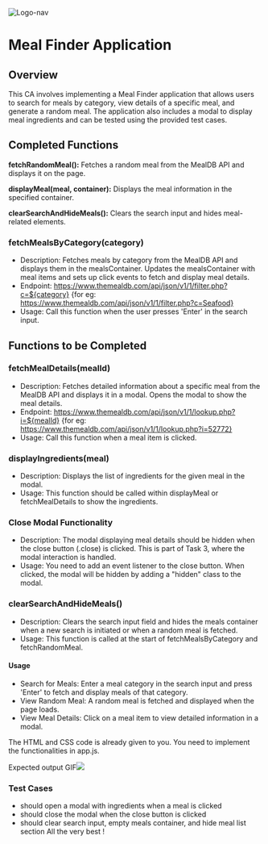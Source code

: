 ![Logo-nav](https://s3.ap-south-1.amazonaws.com/kalvi-education.github.io/front-end-web-development/Kalvium-Logo.png)

# Meal Finder Application

## Overview

This CA involves implementing a Meal Finder application that allows users to search for meals by category, view details of a specific meal, and generate a random meal. The application also includes a modal to display meal ingredients and can be tested using the provided test cases.

## Completed Functions

**fetchRandomMeal():** Fetches a random meal from the MealDB API and displays it on the page.

**displayMeal(meal, container):** Displays the meal information in the specified container.

**clearSearchAndHideMeals():** Clears the search input and hides meal-related elements.

### fetchMealsByCategory(category)

- Description: Fetches meals by category from the MealDB API and displays them in the mealsContainer. Updates the mealsContainer with meal items and sets up click events to fetch and display meal details.
- Endpoint: https://www.themealdb.com/api/json/v1/1/filter.php?c=${category} {for eg: https://www.themealdb.com/api/json/v1/1/filter.php?c=Seafood}
- Usage: Call this function when the user presses 'Enter' in the search input.


## Functions to be Completed

### fetchMealDetails(mealId)

- Description: Fetches detailed information about a specific meal from the MealDB API and displays it in a modal. Opens the modal to show the meal details.
- Endpoint: https://www.themealdb.com/api/json/v1/1/lookup.php?i=${mealId} {for eg: https://www.themealdb.com/api/json/v1/1/lookup.php?i=52772}
- Usage: Call this function when a meal item is clicked.


### displayIngredients(meal)

- Description: Displays the list of ingredients for the given meal in the modal.
- Usage: This function should be called within displayMeal or fetchMealDetails to show the ingredients.

### Close Modal Functionality

- Description: The modal displaying meal details should be hidden when the close button (.close) is clicked. This is part of Task 3, where the modal interaction is handled.
- Usage: You need to add an event listener to the close button. When clicked, the modal will be hidden by adding a "hidden" class to the modal.


### clearSearchAndHideMeals()

- Description: Clears the search input field and hides the meals container when a new search is initiated or when a random meal is fetched.
- Usage: This function is called at the start of fetchMealsByCategory and fetchRandomMeal.


#### Usage

- Search for Meals: Enter a meal category in the search input and press 'Enter' to fetch and display meals of that category.
- View Random Meal: A random meal is fetched and displayed when the page loads.
- View Meal Details: Click on a meal item to view detailed information in a modal.


The HTML and CSS code is already given to you. You need to implement the functionalities in app.js.

Expected output GIF![](https://www.loom.com/share/e1f2f347e75c47d482429f86a2f8ecd8?sid=ebf8d9a8-8fee-425a-8454-42fd5dd6e0d7)


### Test Cases

- should open a modal with ingredients when a meal is clicked
- should close the modal when the close button is clicked
- should clear search input, empty meals container, and hide meal list section
  All the very best !
